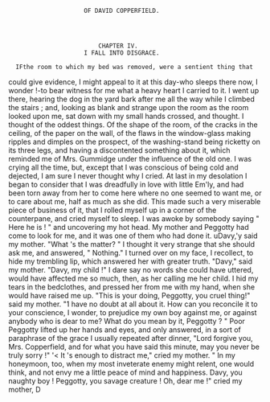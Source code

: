                          OF DAVID COPPERFIELD.




                             CHAPTER IV.
                         I FALL INTO DISGRACE.

      IFthe room to which my bed was removed, were a sentient thing that
 could give evidence, I might appeal to it at this day-who sleeps there
 now, I wonder !-to bear witness for me what a heavy heart I carried to
 it. I went up there, hearing the dog in the yard bark after me all the
 way while I climbed the stairs ; and, looking as blank and strange upon the
 room as the room looked upon me, sat down with my small hands crossed,
 and thought.
     I thought of the oddest things. Of the shape of the room, of the cracks
 in the ceiling, of the paper on the wall, of the flaws in the window-glass
 making ripples and dimples on the prospect, of the washing-stand being
 ricketty on its three legs, and having a discontented something about it,
 which reminded me of Mrs. Gummidge under the influence of the old one.
 I was crying all the time, but, except that I was conscious of being cold
 and dejected, I am sure I never thought why I cried. At last in my
 desolation I began to consider that I was dreadfully in love with little
 Em'ly, and had been torn away from her to come here where no one
 seemed to want me, or to care about me, half as much as she did. This
 made such a very miserable piece of business of it, that I rolled myself up
in a corner of the counterpane, and cried myself to sleep.
     I was awoke by somebody saying " Here he is ! " and uncovering my
hot head. My mother and Peggotty had come to look for me, and it was
one of them who had done it.
     uDavy,'y said my mother. "What 's the matter? "
     I thought it very strange that she should ask me, and answered,
 " Nothing." I turned over on my face, I recollect, to hide my trembling
lip, which answered her with greater truth.
     "Davy," said my mother. "Davy, my child !"
     I dare say no words she could have uttered, would have affected me so
much, then, as her calling me her child. I hid my tears in the bedclothes,
and pressed her from me with my hand, when she would have raised
me up.
     "This is your doing, Peggotty, you cruel thing!" said my mother.
"1 have no doubt at all about it. How can you reconcile it to your
conscience, I wonder, to prejudice my own boy against me, or against
anybody who is dear to me? What do you mean by it, Peggotty ? "
    Poor Peggotty lifted up her hands and eyes, and only answered, in a
sort of paraphrase of the grace I usually repeated after dinner, "Lord
forgive you, Mrs. Copperfield, and for what you have said this minute,
may you never be truly sorry !"
    '&lt; It 's enough to distract me," cried my mother. " In my honeymoon,
too, when my most inveterate enemy might relent, one would think, and
not envy me a little peace of mind and happiness. Davy, you naughty
boy ! Peggotty, you savage creature ! Oh, dear me !" cried my mother,
                                                              D
